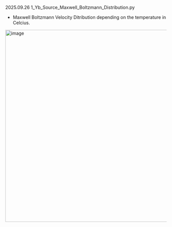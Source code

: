 2025.09.26
1_Yb_Source_Maxwell_Boltzmann_Distribution.py
- Maxwell Boltzmann Velocity Ditribution depending on the temperature in Celcius.
<img width="912" height="601" alt="image" src="https://github.com/user-attachments/assets/82f48af9-bc97-494b-be2b-2e6f6c333b8e" />
